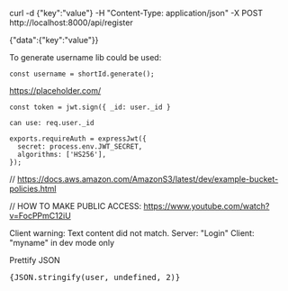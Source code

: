 curl -d {\"key\":\"value\"} -H "Content-Type: application/json" -X POST http://localhost:8000/api/register

{"data":{"key":"value"}}

To generate username lib could be used:

```
const username = shortId.generate();
```

https://placeholder.com/

```
const token = jwt.sign({ _id: user._id }

can use: req.user._id

exports.requireAuth = expressJwt({
  secret: process.env.JWT_SECRET,
  algorithms: ['HS256'],
});
```

// https://docs.aws.amazon.com/AmazonS3/latest/dev/example-bucket-policies.html

// HOW TO MAKE PUBLIC ACCESS: https://www.youtube.com/watch?v=FocPPmC12iU

Client warning: Text content did not match. Server: "Login" Client: "myname" in dev mode only

Prettify JSON <Layout>
<pre>{JSON.stringify(user, undefined, 2)}</pre>
</Layout>

